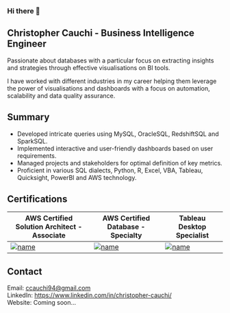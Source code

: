 ### Hi there 👋

## Christopher Cauchi - Business Intelligence Engineer

Passionate about databases with a particular focus on extracting insights and strategies through effective visualisations on BI tools.

I have worked with different industries in my career helping them leverage the power of visualisations and dashboards with a focus on automation, scalability and data quality assurance.

## Summary

- Developed intricate queries using MySQL, OracleSQL, RedshiftSQL and SparkSQL.
- Implemented interactive and user-friendly dashboards based on user requirements.
- Managed projects and stakeholders for optimal definition of key metrics.
- Proficient in various SQL dialects, Python, R, Excel, VBA, Tableau, Quicksight, PowerBI and AWS technology.

## Certifications

| AWS Certified Solution Architect - Associate | AWS Certified Database - Specialty| Tableau Desktop Specialist |
| -------------------------------------------- | --------------------------------- | -------------------------- |
| [![name](https://images.credly.com/size/680x680/images/0e284c3f-5164-4b21-8660-0d84737941bc/image.png)](https://www.credly.com/badges/840d7bdf-39f5-4aeb-b320-379cad5ba1fd)  | [![name](https://images.credly.com/size/680x680/images/885d38e4-55c0-4c35-b4ed-694e2b26be6c/image.png)](https://www.credly.com/earner/earned/badge/eb6dd050-4408-4d80-adfa-1ba29e8f1a90) | [![name](https://images.credly.com/size/680x680/images/0abdbebb-07bd-4698-8d53-75bc075416df/TDS_png.png)](https://www.credly.com/earner/earned/badge/d31a0096-db09-4914-8260-738f75c949b2)  |

## Contact

   Email: ccauchi94@gmail.com  
LinkedIn: https://www.linkedin.com/in/christopher-cauchi/  
 Website: Coming soon...  

<!--
**cauchi94/cauchi94** is a ✨ _special_ ✨ repository because its `README.md` (this file) appears on your GitHub profile.

Here are some ideas to get you started:

- 🔭 I’m currently working on ...
- 🌱 I’m currently learning ...
- 👯 I’m looking to collaborate on ...
- 🤔 I’m looking for help with ...
- 💬 Ask me about ...
- 📫 How to reach me: ...
- 😄 Pronouns: ...
- ⚡ Fun fact: ...
-->
